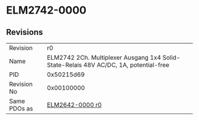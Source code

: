 # ELM2742-0000

## Revisions
<table>
<tr>
<td>Revision</td>
<td>r0</td>
</tr>
<tr>
<td>Name</td>
<td>ELM2742 2Ch. Multiplexer Ausgang 1x4 Solid-State-Relais 48V AC/DC, 1A, potential-free</td>
</tr>
<tr>
<td>PID</td>
<td>0x50215d69</td>
</tr>
<tr>
<td>Revision No</td>
<td>0x00100000</td>
</tr>
<tr>
<td>Same PDOs as</td>
<td><a href="ELM2642-0000.md">ELM2642-0000 r0</a></td>
</tr>
</table>

